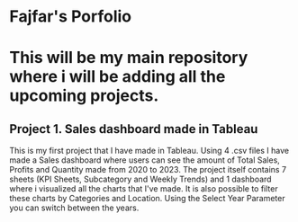 # Fajfar's Porfolio
# This will be my main repository where i will be adding all the upcoming projects.

## Project 1. Sales dashboard made in Tableau

This is my first project that I have made in Tableau. Using 4 .csv files I have made a Sales dashboard where users can see the amount of Total Sales, Profits and Quantity made from 2020 to 2023.
The project itself contains 7 sheets (KPI Sheets, Subcategory and Weekly Trends) and 1 dashboard where i visualized all the charts that I've made.
It is also possible to filter these charts by Categories and Location. Using the Select Year Parameter you can switch between the years.

